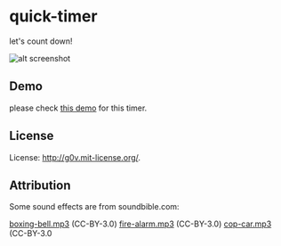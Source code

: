 quick-timer
===========

let's count down!

![alt screenshot](https://raw.github.com/zbryikt/quick-timer/master/screenshot.png)


Demo
----------
please check [this demo](http://zbryikt.github.io/quick_timer) for this timer. 

License
----------
License: http://g0v.mit-license.org/.

Attribution
----------
Some sound effects are from soundbible.com:

  [boxing-bell.mp3](http://soundbible.com/1559-Boxing-Arena-Sound.html) (CC-BY-3.0)
  [fire-alarm.mp3](http://soundbible.com/1550-Fire-Alarm.html) (CC-BY-3.0)
  [cop-car.mp3](http://soundbible.com/1058-Cop-Car-Siren.html) (CC-BY-3.0
